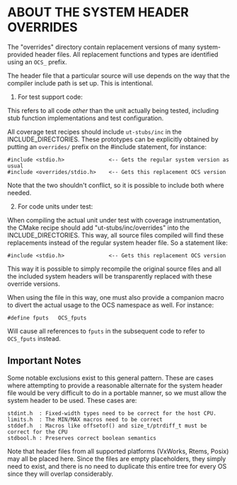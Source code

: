 ABOUT THE SYSTEM HEADER OVERRIDES
=================================

The "overrides" directory contain replacement versions of many system-provided 
header files.  All replacement functions and types are identified using an 
`OCS_` prefix.

The header file that a particular source will use depends on the 
way that the compiler include path is set up.  This is intentional.

1. For test support code:

This refers to all code _other_ than the unit actually being tested, including
stub function implementations and test configuration.
 
All coverage test recipes should include `ut-stubs/inc` in the INCLUDE_DIRECTORIES.
These prototypes can be explicitly obtained by putting an `overrides/` prefix
on the #include statement, for instance:
    
    #include <stdio.h>              <-- Gets the regular system version as usual
    #include <overrides/stdio.h>    <-- Gets this replacement OCS version
    
Note that the two shouldn't conflict, so it is possible to include both where needed.
  
2. For code units under test:

When compiling the actual unit under test with coverage instrumentation,
the CMake recipe should add "ut-stubs/inc/overrides" into the INCLUDE_DIRECTORIES.
This way, all source files compiled will find these replacements instead of
the regular system header file.  So a statement like:

    #include <stdio.h>              <-- Gets this replacement OCS version
    
This way it is possible to simply recompile the original source files and all the
included system headers will be transparently replaced with these override versions.

When using the file in this way, one must also provide a companion macro to
divert the actual usage to the OCS namespace as well.  For instance:

    #define fputs   OCS_fputs
    
Will cause all references to `fputs` in the subsequent code to refer to `OCS_fputs`
instead.  

Important Notes
---------------

Some notable exclusions exist to this general pattern.  These are cases where
attempting to provide a reasonable alternate for the system header file would 
be very difficult to do in a portable manner, so we must allow the system
header to be used.  These cases are:

    stdint.h  : Fixed-width types need to be correct for the host CPU.
    limits.h  : The MIN/MAX macros need to be correct
    stddef.h  : Macros like offsetof() and size_t/ptrdiff_t must be correct for the CPU
    stdbool.h : Preserves correct boolean semantics

 
Note that header files from all supported platforms (VxWorks, Rtems, Posix) may
all be placed here.  Since the files are empty placeholders, they simply need to
exist, and there is no need to duplicate this entire tree for every OS since they
will overlap considerably.
  